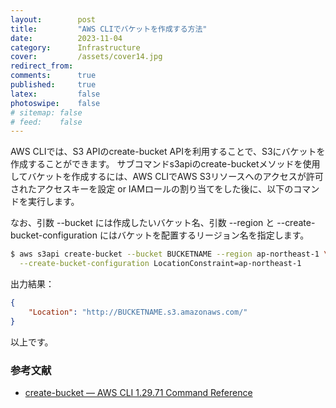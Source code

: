 ```yaml
---
layout:        post
title:         "AWS CLIでバケットを作成する方法"
date:          2023-11-04
category:      Infrastructure
cover:         /assets/cover14.jpg
redirect_from:
comments:      true
published:     true
latex:         false
photoswipe:    false
# sitemap: false
# feed:    false
---
```


AWS CLIでは、S3 APIのcreate-bucket APIを利用することで、S3にバケットを作成することができます。
サブコマンドs3apiのcreate-bucketメソッドを使用してバケットを作成するには、AWS CLIでAWS S3リソースへのアクセスが許可されたアクセスキーを設定 or IAMロールの割り当てをした後に、以下のコマンドを実行します。

なお、引数 --bucket には作成したいバケット名、引数 --region と --create-bucket-configuration にはバケットを配置するリージョン名を指定します。

```bash
$ aws s3api create-bucket --bucket BUCKETNAME --region ap-northeast-1 \
  --create-bucket-configuration LocationConstraint=ap-northeast-1
```

出力結果：

```json
{
    "Location": "http://BUCKETNAME.s3.amazonaws.com/"
}
```

以上です。

### 参考文献

- [create-bucket — AWS CLI 1.29.71 Command Reference](https://docs.aws.amazon.com/cli/latest/reference/s3api/create-bucket.html)
